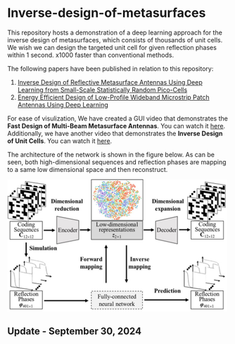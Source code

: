 # Inverse-design-of-metasurfaces
This repository hosts a demonstration of a deep learning approach for the inverse design of metasurfaces, which consists of thousands of unit cells.
We wish we can design the targeted unit cell for given reflection phases within 1 second. x1000 faster than conventional methods.

The following papers have been published in relation to this repository:
1. [Inverse Design of Reflective Metasurface Antennas Using Deep Learning from Small-Scale Statistically Random Pico-Cells](https://onlinelibrary.wiley.com/doi/full/10.1002/mop.34068)
2. [Energy Efficient Design of Low-Profile Wideband Microstrip Patch Antennas Using Deep Learning](https://ieeexplore.ieee.org/document/10276793)

For ease of visulization,
We have created a GUI video that demonstrates the **Fast Design of Multi-Beam Metasurface Antennas**. You can watch it [here](https://www.bilibili.com/video/BV1DbHDerEY6/?spm_id_from=333.999.0.0).
Additionally, we have another video that demonstrates the **Inverse Design of Unit Cells**. You can watch it [here](https://www.bilibili.com/video/BV1Bx4y1D7LF/?spm_id_from=333.999.0.0&vd_source=07c2e4f919ec533eb2ddf652d4ab4c9b).

The architecture of the network is shown in the figure below. As can be seen, both high-dimensional sequences and reflection phases are mapping to a same low dimensional space and then reconstruct.

<img src="network.jpg" alt="VEA network" style="width:500px;height:300px;">

## Update - September 30, 2024


